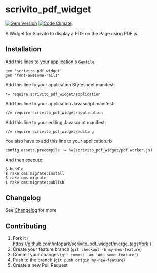 scrivito_pdf_widget
===================

[![Gem Version](https://badge.fury.io/rb/scrivito_pdf_widget.svg)](http://badge.fury.io/rb/scrivito_pdf_widget)
[![Code Climate](https://codeclimate.com/github/Scrivito/scrivito_pdf_widget.png)](https://codeclimate.com/github/Scrivito/scrivito_pdf_widget)

A Widget for Scrivito to display a PDF on the Page using PDF js.

## Installation

Add this lines to your application's `Gemfile`:

    gem 'scrivito_pdf_widget'
    gem 'font-awesome-rails'

Add this line to your application Stylesheet manifest:

    *= require scrivito_pdf_widget/application

Add this line to your application Javascript manifest:

    //= require scrivito_pdf_widget/application

Add this line to your editing Javascript manifest:

    //= require scrivito_pdf_widget/editing

You also have to add this line to your application.rb

    config.assets.precompile += %w(scrivito_pdf_widget/pdf.worker.js)

And then execute:

    $ bundle
    $ rake cms:migrate:install
    $ rake cms:migrate
    $ rake cms:migrate:publish

## Changelog
See [Changelog](https://github.com/gertimon/scrivito_pdf_widget/blob/master/CHANGELOG.md) for more

## Contributing

1. Fork it ( https://github.com/infopark/scrivito_pdf_widget/merge_tags/fork )
2. Create your feature branch (`git checkout -b my-new-feature`)
3. Commit your changes (`git commit -am 'Add some feature'`)
4. Push to the branch (`git push origin my-new-feature`)
5. Create a new Pull Request